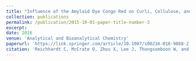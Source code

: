 ```yaml
---
title: "Influence of the Amyloid Dye Congo Red on Curli, Cellulose, and the Extracellular Matrix in E. coli during Growth and Matrix Purification"
collection: publications
permalink: /publication/2015-10-01-paper-title-number-3
excerpt:
date: 2016
venue: 'Analytical and Bioanalytical Chemistry'
paperurl: 'https://link.springer.com/article/10.1007/s00216-016-9868-2'
citation: 'Reichhardt C, McCrate O, Zhou X, Lee J, Thongsomboon W, and Cegelski L. “Influence of the Amyloid Dye Congo Red on Curli, Cellulose, and the Extracellular Matrix in E. coli during Growth and Matrix Purification.” Analytical and Bioanalytical Chemistry. (2016), 408(27), 7709–7717. (doi: 10.1007/s00216-016-9868-2)'
---
```


